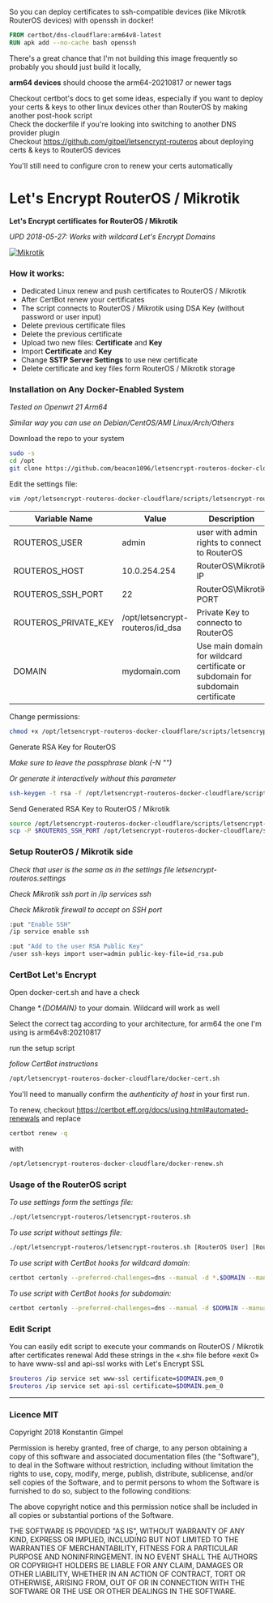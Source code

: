 So you can deploy certificates to ssh-compatible devices (like Mikrotik RouterOS devices) with openssh in docker!  
```Dockerfile
FROM certbot/dns-cloudflare:arm64v8-latest
RUN apk add --no-cache bash openssh 
```
There's a great chance that I'm not building this image frequently so probably you should just build it locally,   

**arm64 devices** should choose the arm64-20210817 or newer tags  

Checkout certbot's docs to get some ideas, especially if you want to deploy your certs & keys to other linux devices other than RouterOS by making another post-hook script    
Check the dockerfile if you're looking into switching to another DNS provider plugin  
Checkout https://github.com/gitpel/letsencrypt-routeros about deploying certs & keys to RouterOS devices  

You'll still need to configure cron to renew your certs automatically  


  
# Let's Encrypt RouterOS / Mikrotik
**Let's Encrypt certificates for RouterOS / Mikrotik**

*UPD 2018-05-27: Works with wildcard Let's Encrypt Domains*

[![Mikrotik](https://i.mt.lv/mtv2/logo.svg)](https://mikrotik.com/)


### How it works:
* Dedicated Linux renew and push certificates to RouterOS / Mikrotik
* After CertBot renew your certificates
* The script connects to RouterOS / Mikrotik using DSA Key (without password or user input)
* Delete previous certificate files
* Delete the previous certificate
* Upload two new files: **Certificate** and **Key**
* Import **Certificate** and **Key**
* Change **SSTP Server Settings** to use new certificate
* Delete certificate and key files form RouterOS / Mikrotik storage

### Installation on Any Docker-Enabled System
*Tested on Openwrt 21 Arm64*  

*Similar way you can use on Debian/CentOS/AMI Linux/Arch/Others*

Download the repo to your system
```sh
sudo -s
cd /opt
git clone https://github.com/beacon1096/letsencrypt-routeros-docker-cloudflare
```
Edit the settings file:
```sh
vim /opt/letsencrypt-routeros-docker-cloudflare/scripts/letsencrypt-routeros.settings
```
| Variable Name | Value | Description |
| ------ | ------ | ------ |
| ROUTEROS_USER | admin | user with admin rights to connect to RouterOS |
| ROUTEROS_HOST | 10.0.254.254 | RouterOS\Mikrotik IP |
| ROUTEROS_SSH_PORT | 22 | RouterOS\Mikrotik PORT |
| ROUTEROS_PRIVATE_KEY | /opt/letsencrypt-routeros/id_dsa | Private Key to connecto to RouterOS |
| DOMAIN | mydomain.com | Use main domain for wildcard certificate or subdomain for subdomain certificate |


Change permissions:
```sh
chmod +x /opt/letsencrypt-routeros-docker-cloudflare/scripts/letsencrypt-routeros.sh
```
Generate RSA Key for RouterOS

*Make sure to leave the passphrase blank (-N "")*  

*Or generate it interactively without this parameter*

```sh
ssh-keygen -t rsa -f /opt/letsencrypt-routeros-docker-cloudflare/scripts/id_rsa -N ""
```

Send Generated RSA Key to RouterOS / Mikrotik
```sh
source /opt/letsencrypt-routeros-docker-cloudflare/scripts/letsencrypt-routeros.settings
scp -P $ROUTEROS_SSH_PORT /opt/letsencrypt-routeros-docker-cloudflare/scripts/id_rsa.pub "$ROUTEROS_USER"@"$ROUTEROS_HOST":"id_rsa.pub" 
```

### Setup RouterOS / Mikrotik side
*Check that user is the same as in the settings file letsencrypt-routeros.settings*

*Check Mikrotik ssh port in /ip services ssh*

*Check Mikrotik firewall to accept on SSH port*
```sh
:put "Enable SSH"
/ip service enable ssh

:put "Add to the user RSA Public Key"
/user ssh-keys import user=admin public-key-file=id_rsa.pub
```

### CertBot Let's Encrypt
Open docker-cert.sh and have a check  

Change *\*.{DOMAIN}* to your domain. Wildcard will work as well

Select the correct tag according to your architecture, for arm64 the one I'm using is arm64v8:20210817

run the setup script  

*follow CertBot instructions*

```sh
/opt/letsencrypt-routeros-docker-cloudflare/docker-cert.sh
```
You'll need to manually confirm the *authenticity of host* in your first run.

To renew, checkout https://certbot.eff.org/docs/using.html#automated-renewals and replace 
```sh
certbot renew -q
```
with
```sh
/opt/letsencrypt-routeros-docker-cloudflare/docker-renew.sh
```

### Usage of the RouterOS script
*To use settings form the settings file:*
```sh
./opt/letsencrypt-routeros/letsencrypt-routeros.sh
```
*To use script without settings file:*

```sh
./opt/letsencrypt-routeros/letsencrypt-routeros.sh [RouterOS User] [RouterOS Host] [SSH Port] [SSH Private Key] [Domain]
```
*To use script with CertBot hooks for wildcard domain:*
```sh
certbot certonly --preferred-challenges=dns --manual -d *.$DOMAIN --manual-public-ip-logging-ok --post-hook /opt/letsencrypt-routeros/letsencrypt-routeros.sh --server https://acme-v02.api.letsencrypt.org/directory
```
*To use script with CertBot hooks for subdomain:*
```sh
certbot certonly --preferred-challenges=dns --manual -d $DOMAIN --manual-public-ip-logging-ok --post-hook /opt/letsencrypt-routeros/letsencrypt-routeros.sh
```

### Edit Script
You can easily edit script to execute your commands on RouterOS / Mikrotik after certificates renewal
Add these strings in the «.sh» file before «exit 0» to have www-ssl and api-ssl works with Let's Encrypt SSL
```sh
$routeros /ip service set www-ssl certificate=$DOMAIN.pem_0
$routeros /ip service set api-ssl certificate=$DOMAIN.pem_0
```
---
### Licence MIT
Copyright 2018 Konstantin Gimpel

Permission is hereby granted, free of charge, to any person obtaining a copy of this software and associated documentation files (the "Software"), to deal in the Software without restriction, including without limitation the rights to use, copy, modify, merge, publish, distribute, sublicense, and/or sell copies of the Software, and to permit persons to whom the Software is furnished to do so, subject to the following conditions:

The above copyright notice and this permission notice shall be included in all copies or substantial portions of the Software.

THE SOFTWARE IS PROVIDED "AS IS", WITHOUT WARRANTY OF ANY KIND, EXPRESS OR IMPLIED, INCLUDING BUT NOT LIMITED TO THE WARRANTIES OF MERCHANTABILITY, FITNESS FOR A PARTICULAR PURPOSE AND NONINFRINGEMENT. IN NO EVENT SHALL THE AUTHORS OR COPYRIGHT HOLDERS BE LIABLE FOR ANY CLAIM, DAMAGES OR OTHER LIABILITY, WHETHER IN AN ACTION OF CONTRACT, TORT OR OTHERWISE, ARISING FROM, OUT OF OR IN CONNECTION WITH THE SOFTWARE OR THE USE OR OTHER DEALINGS IN THE SOFTWARE.
